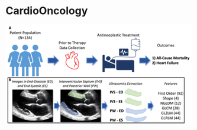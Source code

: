 # CardioOncology


![alt text](https://github.com/qahathaway/CardioOncology/blob/main/Figure_1.jpg)
